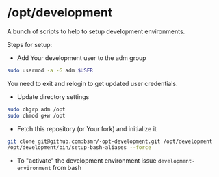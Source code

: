 /opt/development
================

A bunch of scripts to help to setup development environments.

Steps for setup:

* Add Your development user to the adm group

```bash
sudo usermod -a -G adm $USER
```
You need to exit and relogin to get updated user credentials.

* Update directory settings

```bash
sudo chgrp adm /opt
sudo chmod g+w /opt
```

* Fetch this repository (or Your fork) and initialize it

```bash
git clone git@github.com:bsmr/-opt-development.git /opt/development
/opt/development/bin/setup-bash-aliases --force
```

* To "activate" the development environment issue `development-environment` from bash
